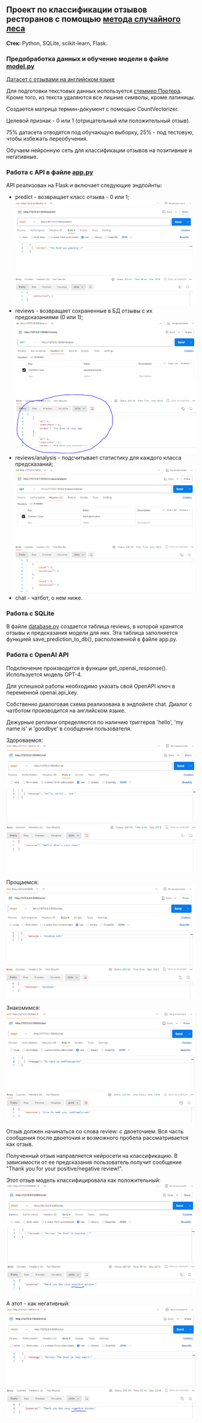 ## Проект по классификации отзывов ресторанов с помощью [метода случайного леса](https://ru.wikipedia.org/wiki/Метод_случайного_леса)

**Стек:** Python, SQLite, scikit-learn, Flask.

### Предобработка данных и обучение модели в файле [model.py](model.py)

[Датасет с отзывами на английском языке](Restaurant_Reviews.json)

Для подготовки текстовых данных используется [стеммер Портера](https://ru.wikipedia.org/wiki/Стеммер_Портера). Кроме того, из текста удаляются все лишние символы, кроме латиницы.

Создается матрица термин-документ с помощью CountVectorizer.

Целевой признак - 0 или 1 (отрицательный или положительный отзыв).

75% датасета отводятся под обучающую выборку, 25% - под тестовую, чтобы избежать переобучения.

Обучаем нейронную сеть для классификации отзывов на позитивные и негативные.

### Работа с API в файле [app.py](app.py)

API реализован на Flask и включает следующие эндпойнты:
- predict - возвращает класс отзыва - 0 или 1;
![Predict screenshot](https://github.com/AstFreelancer/NLP_Restaurants/blob/main/screens/predict.PNG)
- reviews - возвращает сохраненные в БД отзывы с их предсказаниями (0 или 1);
![Reviews screenshot](https://github.com/AstFreelancer/NLP_Restaurants/blob/main/screens/reviews.PNG)
- reviews/analysis - подсчитывает статистику для каждого класса предсказаний;
![Analysis screenshot](https://github.com/AstFreelancer/NLP_Restaurants/blob/main/screens/analysis.PNG)
- chat - чатбот, о нем ниже. 

### Работа с SQLite

В файле [database.py](database.py) создается таблица reviews, в которой хранятся отзывы и предсказания модели для них. Эта таблица заполняется функцией save_prediction_to_db(), расположенной в файле app.py.

### Работа с OpenAI API

Подключение производится в функции get_openai_response(). Используется модель GPT-4.

Для успешной работы необходимо указать свой OpenAPI ключ в переменной openai.api_key.

Собственно диалоговая схема реализована в эндпойнте chat. Диалог с чатботом производится на английском языке.

Дежурные реплики определяются по наличию триггеров 'hello', 'my name is' и 'goodbye' в сообщении пользователя.

Здороваемся:
![Hello screenshot](https://github.com/AstFreelancer/NLP_Restaurants/blob/main/screens/hello.PNG)

Прощаемся:
![Goodbye screenshot](https://github.com/AstFreelancer/NLP_Restaurants/blob/main/screens/goodbye.PNG)

Знакомимся:
![Mynameis screenshot](https://github.com/AstFreelancer/NLP_Restaurants/blob/main/screens/mynameis.PNG)

Отзыв должен начинаться со слова review: с двоеточием. Вся часть сообщения после двоеточия и возможного пробела рассматривается как отзыв.

Полученный отзыв направляется нейросети на классификацию. В зависимости от ее предсказания пользователь получит сообщение "Thank you for your positive/negative review!".

Этот отзыв модель классифицировала как положительный:
![Positive screenshot](https://github.com/AstFreelancer/NLP_Restaurants/blob/main/screens/positivereview.PNG)

А этот - как негативный:
![Negative screenshot](https://github.com/AstFreelancer/NLP_Restaurants/blob/main/screens/negativereview.PNG)

